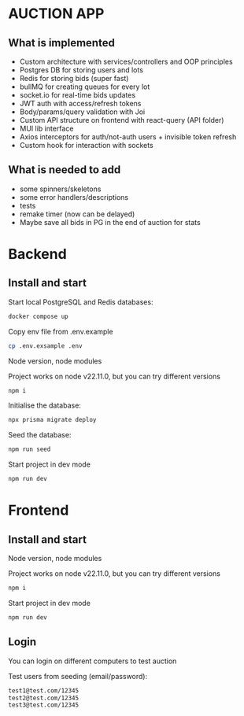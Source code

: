 # AUCTION APP

## What is implemented
- Custom architecture with services/controllers and OOP principles
- Postgres DB for storing users and lots
- Redis for storing bids (super fast)
- bullMQ for creating queues for every lot
- socket.io for real-time bids updates
- JWT auth with access/refresh tokens
- Body/params/query validation with Joi
- Custom API structure on frontend with react-query (API folder)
- MUI lib interface
- Axios interceptors for auth/not-auth users + invisible token refresh
- Custom hook for interaction with sockets

## What is needed to add
- some spinners/skeletons
- some error handlers/descriptions
- tests
- remake timer (now can be delayed)
- Maybe save all bids in PG in the end of auction for stats

# Backend
## Install and start

Start local PostgreSQL and Redis databases:

```sh
docker compose up
```

Copy env file from .env.example

```sh
cp .env.exsample .env
```

Node version, node modules

Project works on node v22.11.0, but you can try different versions
```sh
npm i
```

Initialise the database:

```sh
npx prisma migrate deploy
```

Seed the database:

```sh
npm run seed
```


Start project in dev mode
```sh
npm run dev
```

# Frontend

## Install and start

Node version, node modules

Project works on node v22.11.0, but you can try different versions
```sh
npm i
```

Start project in dev mode
```sh
npm run dev
```

## Login

You can login on different computers to test auction

Test users from seeding (email/password):
```sh
test1@test.com/12345
test2@test.com/12345
test3@test.com/12345
```

